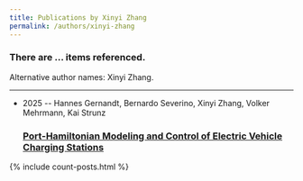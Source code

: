 ```yaml
---
title: Publications by Xinyi Zhang
permalink: /authors/xinyi-zhang
---
```


<h3 id="number-posts">There are ... items referenced.</h3>
<p id='info-authors'>Alternative author names: Xinyi Zhang.</p>
<hr />
<ul class="post-list">
<li><span class='post-meta'>2025 -- Hannes Gernandt, Bernardo Severino, Xinyi Zhang, Volker Mehrmann, Kai Strunz</span><h3><a class='post-link' href="{{ site.baseurl }}/port-hamiltonian-modeling-and-control-of-electric-vehicle-charging-stations">Port-Hamiltonian Modeling and Control of Electric Vehicle Charging Stations</a></h3></li>

</ul>
{% include count-posts.html %}
